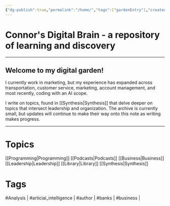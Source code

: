 ```yaml
---
{"dg-publish":true,"permalink":"/home/","tags":["gardenEntry"],"created":"2025-03-08T13:12:42.000-05:00","updated":"2025-03-20T15:58:01.000-04:00"}
---
```


# Connor's Digital Brain - a repository of learning and discovery
---

## Welcome to my digital garden!

I currently work in marketing, but my experience has expanded across transportation, customer service, marketing, account management, and most recently, coding with an AI scope.

I write on topics, found in [[Synthesis\|Synthesis]] that delve deeper on topics that intersect leadership and organization. The archive is currently small, but updates will continue to make their way onto this note as writing makes progress.

---
# Topics
[[Programming\|Programming]]
[[Podcasts\|Podcasts]]
[[Business\|Business]]
[[Leadership\|Leadership]]
[[Library\|Library]]
[[Synthesis\|Synthesis]]

# Tags
#Analysis | #articial_intelligence | #author | #banks | #business |

